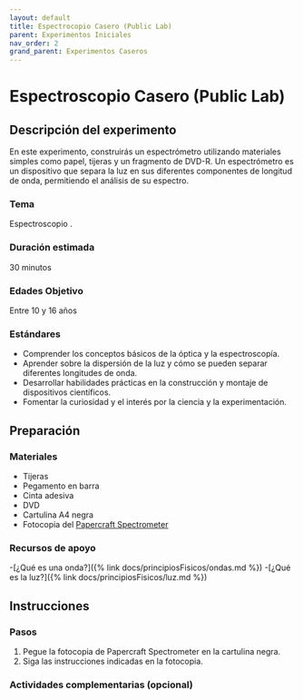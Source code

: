 ```yaml
---
layout: default
title: Espectrocopio Casero (Public Lab)
parent: Experimentos Iniciales
nav_order: 2
grand_parent: Experimentos Caseros
---
```


# Espectroscopio Casero (Public Lab)

## Descripción del experimento

En este experimento, construirás un espectrómetro utilizando materiales simples como papel, tijeras y un fragmento de DVD-R. Un espectrómetro es un dispositivo que separa la luz en sus diferentes componentes de longitud de onda, permitiendo el análisis de su espectro.

### Tema
Espectroscopio .

### Duración estimada

30 minutos 

### Edades Objetivo

Entre 10 y 16 años

### Estándares

- Comprender los conceptos básicos de la óptica y la espectroscopía.
- Aprender sobre la dispersión de la luz y cómo se pueden separar diferentes longitudes de onda.
- Desarrollar habilidades prácticas en la construcción y montaje de dispositivos científicos.
- Fomentar la curiosidad y el interés por la ciencia y la experimentación.

## Preparación

### Materiales

- Tijeras
- Pegamento en barra
- Cinta adesiva
- DVD
- Cartulina A4 negra
- Fotocopia del [Papercraft Spectrometer](https://github.com/publiclab/papercraft-spectrometer/blob/main/foldable-2.0.10.pdf)

### Recursos de apoyo

-[¿Qué es una onda?]({% link docs/principiosFisicos/ondas.md %})
-[¿Qué es la luz?]({% link docs/principiosFisicos/luz.md %})

## Instrucciones

### Pasos

1. Pegue la fotocopia de Papercraft Spectrometer en la cartulina negra.
2. Siga las instrucciones indicadas en la fotocopia.

### Actividades complementarias (opcional)
